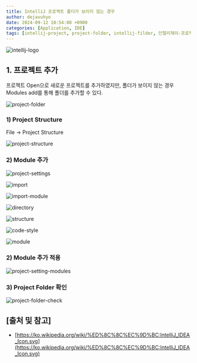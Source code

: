 ```yaml
---
title: IntelliJ 프로젝트 폴더가 보이지 않는 경우
author: dejavuhyo
date: 2024-09-12 10:54:00 +0900
categories: [Application, IDE]
tags: [intellij-project, project-folder, intellij-filder, 인텔리제이-프로젝트, 인텔리제이-폴더]
---
```


![intellij-logo](/assets/img/2024-09-12-intellij-project-folder/intellij-logo.png)

## 1. 프로젝트 추가
프로젝트 Open으로 새로운 프로젝트를 추가하였지만, 폴더가 보이지 않는 경우 Modules add를 통해 폴더를 추가할 수 있다.

![project-folder](/assets/img/2024-09-12-intellij-project-folder/project-folder.png)

### 1) Project Structure
File → Project Structure

![project-structure](/assets/img/2024-09-12-intellij-project-folder/project-structure.png)

### 2) Module 추가

![project-settings](/assets/img/2024-09-12-intellij-project-folder/project-settings.png)

![import](/assets/img/2024-09-12-intellij-project-folder/import.png)

![import-module](/assets/img/2024-09-12-intellij-project-folder/import-module.png)

![directory](/assets/img/2024-09-12-intellij-project-folder/directory.png)

![structure](/assets/img/2024-09-12-intellij-project-folder/structure.png)

![code-style](/assets/img/2024-09-12-intellij-project-folder/code-style.png)

![module](/assets/img/2024-09-12-intellij-project-folder/module.png)

### 2) Module 추가 적용

![project-setting-modules](/assets/img/2024-09-12-intellij-project-folder/project-setting-modules.png)

### 3) Project Folder 확인

![project-folder-check](/assets/img/2024-09-12-intellij-project-folder/project-folder-check.png)

## [출처 및 참고]
* [https://ko.wikipedia.org/wiki/%ED%8C%8C%EC%9D%BC:IntelliJ_IDEA_Icon.svg](https://ko.wikipedia.org/wiki/%ED%8C%8C%EC%9D%BC:IntelliJ_IDEA_Icon.svg)
